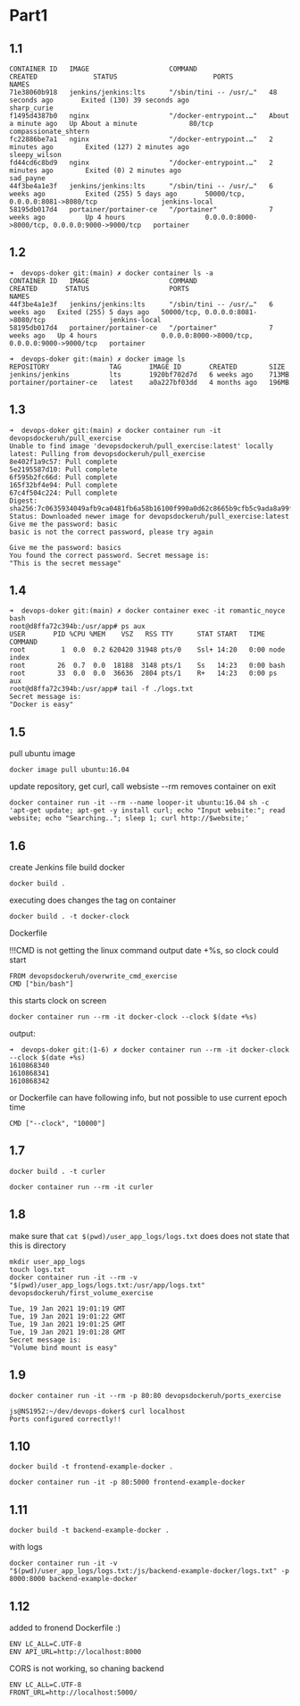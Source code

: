 # Part1

## 1.1

```
CONTAINER ID   IMAGE                    COMMAND                  CREATED              STATUS                        PORTS                                            NAMES
71e38060b918   jenkins/jenkins:lts      "/sbin/tini -- /usr/…"   48 seconds ago       Exited (130) 39 seconds ago                                                    sharp_curie
f1495d4387b0   nginx                    "/docker-entrypoint.…"   About a minute ago   Up About a minute             80/tcp                                           compassionate_shtern
fc22886be7a1   nginx                    "/docker-entrypoint.…"   2 minutes ago        Exited (127) 2 minutes ago                                                     sleepy_wilson
fd44cd6c8bd9   nginx                    "/docker-entrypoint.…"   2 minutes ago        Exited (0) 2 minutes ago                                                       sad_payne
44f3be4a1e3f   jenkins/jenkins:lts      "/sbin/tini -- /usr/…"   6 weeks ago          Exited (255) 5 days ago       50000/tcp, 0.0.0.0:8081->8080/tcp                jenkins-local
58195db017d4   portainer/portainer-ce   "/portainer"             7 weeks ago          Up 4 hours                    0.0.0.0:8000->8000/tcp, 0.0.0.0:9000->9000/tcp   portainer
```

## 1.2 

```
➜  devops-doker git:(main) ✗ docker container ls -a                               
CONTAINER ID   IMAGE                    COMMAND                  CREATED       STATUS                    PORTS                                            NAMES
44f3be4a1e3f   jenkins/jenkins:lts      "/sbin/tini -- /usr/…"   6 weeks ago   Exited (255) 5 days ago   50000/tcp, 0.0.0.0:8081->8080/tcp                jenkins-local
58195db017d4   portainer/portainer-ce   "/portainer"             7 weeks ago   Up 4 hours                0.0.0.0:8000->8000/tcp, 0.0.0.0:9000->9000/tcp   portainer
```


```
➜  devops-doker git:(main) ✗ docker image ls             
REPOSITORY               TAG       IMAGE ID       CREATED        SIZE
jenkins/jenkins          lts       1920bf702d7d   6 weeks ago    713MB
portainer/portainer-ce   latest    a0a227bf03dd   4 months ago   196MB
```

## 1.3

```
➜  devops-doker git:(main) ✗ docker container run -it devopsdockeruh/pull_exercise
Unable to find image 'devopsdockeruh/pull_exercise:latest' locally
latest: Pulling from devopsdockeruh/pull_exercise
8e402f1a9c57: Pull complete 
5e2195587d10: Pull complete 
6f595b2fc66d: Pull complete 
165f32bf4e94: Pull complete 
67c4f504c224: Pull complete 
Digest: sha256:7c0635934049afb9ca0481fb6a58b16100f990a0d62c8665b9cfb5c9ada8a99f
Status: Downloaded newer image for devopsdockeruh/pull_exercise:latest
Give me the password: basic
basic is not the correct password, please try again

Give me the password: basics
You found the correct password. Secret message is:
"This is the secret message"
```

## 1.4

```
➜  devops-doker git:(main) ✗ docker container exec -it romantic_noyce bash
root@d8ffa72c394b:/usr/app# ps aux
USER       PID %CPU %MEM    VSZ   RSS TTY      STAT START   TIME COMMAND
root         1  0.0  0.2 620420 31948 pts/0    Ssl+ 14:20   0:00 node index
root        26  0.7  0.0  18188  3148 pts/1    Ss   14:23   0:00 bash
root        33  0.0  0.0  36636  2804 pts/1    R+   14:23   0:00 ps aux
root@d8ffa72c394b:/usr/app# tail -f ./logs.txt 
Secret message is:
"Docker is easy"
```

## 1.5
pull ubuntu image

```
docker image pull ubuntu:16.04
```

update repository, get curl, call websiste
--rm removes container on exit
```
docker container run -it --rm --name looper-it ubuntu:16.04 sh -c 'apt-get update; apt-get -y install curl; echo "Input website:"; read website; echo "Searching.."; sleep 1; curl http://$website;'
```

## 1.6
create Jenkins file
build docker

```
docker build . 
```

executing does changes the tag on container
```
docker build . -t docker-clock
```

Dockerfile

!!!CMD is not getting the linux command output date +%s, so clock could start

```
FROM devopsdockeruh/overwrite_cmd_exercise
CMD ["bin/bash"]
```

this starts clock on screen
```
docker container run --rm -it docker-clock --clock $(date +%s)
```
output:
```
➜  devops-doker git:(1-6) ✗ docker container run --rm -it docker-clock --clock $(date +%s)
1610868340
1610868341
1610868342
```

or Dockerfile can have following info, but not possible to use current epoch time
```
CMD ["--clock", "10000"]
```

## 1.7 

```
docker build . -t curler
```

```
docker container run --rm -it curler
```

## 1.8

make sure that `cat $(pwd)/user_app_logs/logs.txt` does does not state that this is directory

```
mkdir user_app_logs
touch logs.txt
docker container run -it --rm -v "$(pwd)/user_app_logs/logs.txt:/usr/app/logs.txt" devopsdockeruh/first_volume_exercise
```

```
Tue, 19 Jan 2021 19:01:19 GMT
Tue, 19 Jan 2021 19:01:22 GMT
Tue, 19 Jan 2021 19:01:25 GMT
Tue, 19 Jan 2021 19:01:28 GMT
Secret message is:
"Volume bind mount is easy"
```

## 1.9

```
docker container run -it --rm -p 80:80 devopsdockeruh/ports_exercise
```

```
js@NS1952:~/dev/devops-doker$ curl localhost
Ports configured correctly!!
```

## 1.10

```
docker build -t frontend-example-docker . 
```

```
docker container run -it -p 80:5000 frontend-example-docker
```

## 1.11

```
docker build -t backend-example-docker . 
```

with logs
```
docker container run -it -v "$(pwd)/user_app_logs/logs.txt:/js/backend-example-docker/logs.txt" -p 8000:8000 backend-example-docker
```

## 1.12

added to fronend Dockerfile :)

```
ENV LC_ALL=C.UTF-8
ENV API_URL=http://localhost:8000
```

CORS is not working, so chaning backend

```
ENV LC_ALL=C.UTF-8
FRONT_URL=http://localhost:5000/
```
